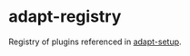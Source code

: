 # adapt-registry

Registry of plugins referenced in [adapt-setup](https://github.com/cgkineo/adapt-setup).
